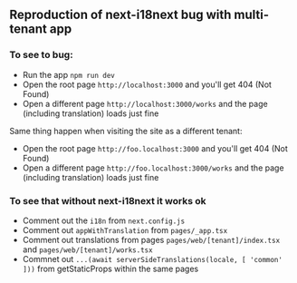
## Reproduction of next-i18next bug with multi-tenant app

### To see to bug:
- Run the app `npm run dev`
- Open the root page `http://localhost:3000` and you'll get 404 (Not Found)
- Open a different page `http://localhost:3000/works` and the page (including translation) loads just fine

Same thing happen when visiting the site as a different tenant:
- Open the root page `http://foo.localhost:3000` and you'll get 404 (Not Found)
- Open a different page `http://foo.localhost:3000/works` and the page (including translation) loads just fine

### To see that without next-i18next it works ok
- Comment out the `i18n` from `next.config.js`
- Comment out `appWithTranslation` from `pages/_app.tsx`
- Comment out translations from pages `pages/web/[tenant]/index.tsx` and `pages/web/[tenant]/works.tsx`
- Commnet out `...(await serverSideTranslations(locale, [ 'common' ]))` from getStaticProps within the same pages
